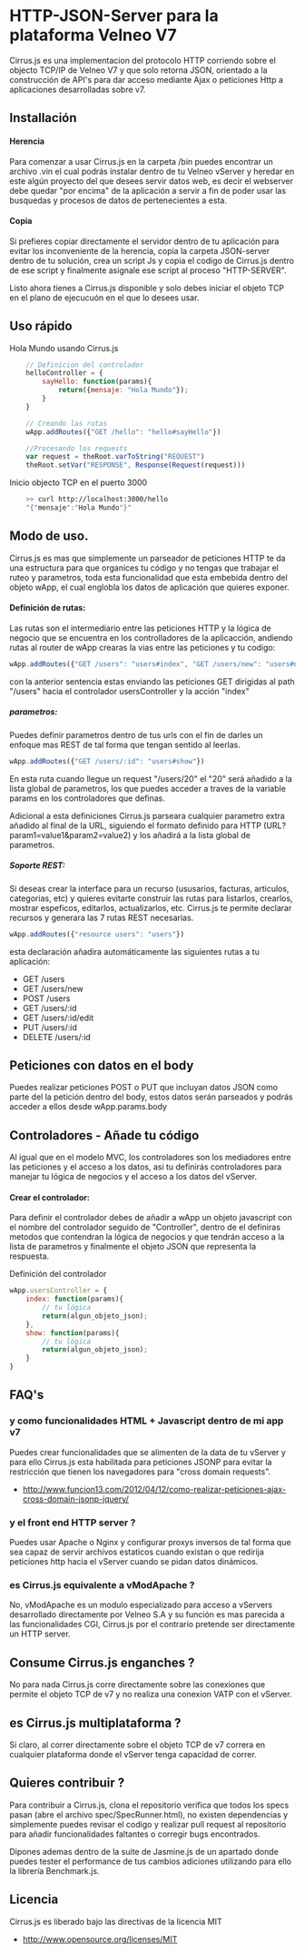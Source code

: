 # HTTP-JSON-Server para la plataforma Velneo V7

Cirrus.js es una implementacion del protocolo HTTP corriendo sobre el objecto TCP/IP de Velneo V7 y que solo retorna JSON, orientado a la construcción de API's para dar acceso mediante Ajax o peticiones Http a aplicaciones desarrolladas sobre v7.

## Installación

#### Herencia
Para comenzar a usar Cirrus.js en la carpeta /bin puedes encontrar un archivo .vin el cual podrás instalar dentro de tu Velneo vServer y heredar en este algún proyecto del que desees servir datos web, es decir el webserver debe quedar "por encima" de la aplicación a servir a fin de poder usar las busquedas y procesos de datos de pertenecientes a esta.

#### Copia
Si prefieres copiar directamente el servidor dentro de tu aplicación para evitar los inconveniente de la herencia, copia la carpeta JSON-server dentro de tu solución, crea un script Js y copia el codigo de Cirrus.js dentro de ese script y finalmente asignale ese script al proceso "HTTP-SERVER".

Listo ahora tienes a Cirrus.js disponible y solo debes iniciar el objeto TCP en el plano de ejecucuón en el que lo desees usar.

## Uso rápido

Hola Mundo usando Cirrus.js

```javascript
	// Definicion del controlador
	helloController = {
		sayHello: function(params){
			return({mensaje: "Hola Mundo"});
		}
	}

	// Creando las rutas
	wApp.addRoutes({"GET /hello": "hello#sayHello"})

	//Procesando los requests
	var request = theRoot.varToString("REQUEST")
	theRoot.setVar("RESPONSE", Response(Request(request)))
```

Inicio objecto TCP en el puerto 3000

```bash
	>> curl http://localhost:3000/hello 
	"{"mensaje":"Hola Mundo"}"
```


## Modo de uso.

Cirrus.js es mas que simplemente un parseador de peticiones HTTP te da una estructura para que organices tu código y no tengas que trabajar el ruteo y parametros, toda esta funcionalidad que esta embebida dentro del objeto wApp, el cual englobla los datos de aplicación que quieres exponer.

#### Definición de rutas:

Las rutas son el intermediario entre las peticiones HTTP y la lógica de negocio que se encuentra en los controlladores de la aplicacción, andiendo rutas al router de wApp crearas la vias entre las peticiones y tu codigo:


```javascript
wApp.addRoutes({"GET /users": "users#index", "GET /users/new": "users#new"})
```
con la anterior sentencia estas enviando las peticiones GET dirigidas al path "/users" hacia el controlador usersController y la acción "index"

##### parametros:

Puedes definir parametros dentro de tus urls con el fin de darles un enfoque mas REST de tal forma que tengan sentido al leerlas.

```javascript
wApp.addRoutes({"GET /users/:id": "users#show"})
```

En esta ruta cuando llegue un request "/users/20" el "20" será añadido a la lista global de parametros, los que puedes acceder a traves de la variable params en los controladores que definas.

Adicional a esta definiciones Cirrus.js parseara cualquier parametro extra añadido al final de la URL, siguiendo el formato definido para HTTP (URL?param1=value1&param2=value2) y los añadirá a la lista global de parametros.

##### Soporte REST:

Si deseas crear la interface para un recurso (ususarios, facturas, articulos, categorias, etc) y quieres evitarte construir las rutas para listarlos, crearlos, mostrar espeficos, editarlos, actualizarlos, etc.  Cirrus.js te permite declarar recursos y generara las 7 rutas REST necesarias.

```javascript
wApp.addRoutes({"resource users": "users"})
```
esta declaración añadira automáticamente las siguientes rutas a tu aplicación:

* GET /users
* GET /users/new
* POST /users
* GET /users/:id
* GET /users/:id/edit
* PUT /users/:id
* DELETE /users/:id

## Peticiones con datos en el body

Puedes realizar peticiones POST o PUT que incluyan datos JSON como parte del la petición dentro del body, estos datos serán parseados y podrás acceder a ellos desde wApp.params.body

## Controladores - Añade tu código

Al igual que en el modelo MVC, los controladores son los mediadores entre las peticiones y el acceso a los datos, asi tu definirás controladores para manejar tu lógica de negocios y el acceso a los datos del vServer.


#### Crear el controlador:

Para definir el controlador debes de añadir a wApp un objeto javascript con el nombre del controlador seguido de "Controller", dentro de el definiras metodos que contendran la lógica de negocios y que tendrán acceso a la lista de parametros y finalmente el objeto JSON que representa la respuesta.

Definición del controlador

```javascript
wApp.usersController = {
	index: function(params){
		// tu lógica
		return(algun_objeto_json);
	},
	show: function(params){
		// tu lógica
		return(algun_objeto_json);
	}
}
```
## FAQ's

### y como funcionalidades HTML + Javascript dentro de mi app v7

Puedes crear funcionalidades que se alimenten de la data de tu vServer y para ello Cirrus.js esta habilitada para peticiones JSONP para evitar la restricción que tienen los navegadores para "cross domain requests".

* http://www.funcion13.com/2012/04/12/como-realizar-peticiones-ajax-cross-domain-jsonp-jquery/

### y el front end HTTP server ?

Puedes usar Apache o Nginx y configurar proxys inversos de tal forma que sea capaz de servir archivos estaticos cuando existan o que redirija peticiones http hacia el vServer cuando se pidan datos dinámicos.

### es Cirrus.js equivalente a vModApache ?

No, vModApache es un modulo especializado para acceso a vServers desarrollado directamente por Velneo S.A y su función es mas parecida a las funcionalidades CGI, Cirrus.js por el contrarío pretende ser directamente un HTTP server.

## Consume Cirrus.js enganches ?

No para nada Cirrus.js corre directamente sobre las conexiones que permite el objeto TCP de v7 y no realiza una conexion VATP con el vServer.

## es Cirrus.js multiplataforma ?

Si claro, al correr directamente sobre el objeto TCP de v7 correra en cualquier plataforma donde el vServer tenga capacidad de correr.

## Quieres contribuir ?

Para contribuir a Cirrus.js, clona el repositorio verifica que todos los specs pasan (abre el archivo spec/SpecRunner.html), no existen dependencias y simplemente puedes revisar el codigo y realizar pull request al repositorio para añadir funcionalidades faltantes o corregir bugs encontrados.

Dipones ademas dentro de la suite de Jasmine.js de un apartado donde puedes tester el performance de tus cambios adiciones utilizando para ello la librería Benchmark.js.

## Licencia

Cirrus.js es liberado bajo las directivas de la licencia MIT

* http://www.opensource.org/licenses/MIT





